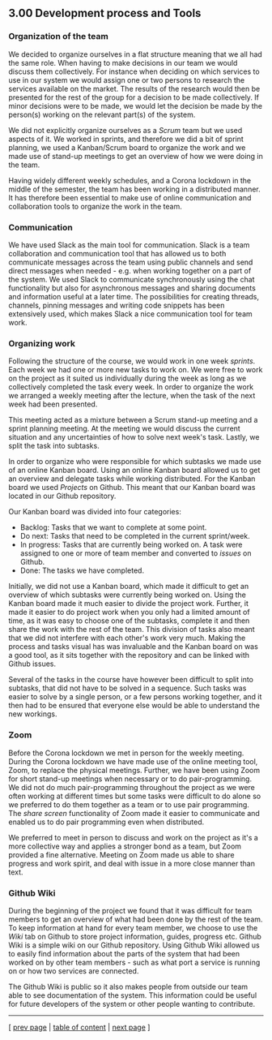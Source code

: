 ## 3.00 Development process and Tools

<!-- Presentation of tools (Zoom, Slack, Github projects/issues)
Måske noget i stil med: 
"We have been using the following tools in our development process...
We assume the reader knows these tools. Otherwise information can be found here..."
Eller fremlægger vi dem fint nu? -->

### Organization of the team
<!-- Kunne denne del ikke flyttes til toppen af 3.03? Det står lidt alene her, men der er måske okay -->
We decided to organize ourselves in a flat structure meaning that we all had the same role. When having to make decisions in our team we would discuss them collectively. For instance when deciding on which services to use in our system we would assign one or two persons to research the services available on the market. The results of the research would then be presented for the rest of the group for a decision to be made collectively. If minor decisions were to be made, we would let the decision be made by the person(s) working on the relevant part(s) of the system. 

We did not explicitly organize ourselves as a *Scrum* team but we used aspects of it. We worked in sprints, and therefore we did a bit of sprint planning, we used a Kanban/Scrum board to organize the work and we made use of stand-up meetings to get an overview of how we were doing in the team. 

Having widely different weekly schedules, and a Corona lockdown in the middle of the semester, the team has been working in a distributed manner. It has therefore been essential to make use of online communication and collaboration tools to organize the work in the team.

### Communication
We have used Slack as the main tool for communication. Slack is a team collaboration and communication tool that has allowed us to both communicate messages across the team using public channels and send direct messages when needed - e.g. when working together on a part of the system. We used Slack to communicate synchronously using the chat functionality but also for asynchronous messages and sharing documents and information useful at a later time. The possibilities for creating threads, channels, pinning messages and writing code snippets has been extensively used, which makes Slack a nice communication tool for team work.

### Organizing work
Following the structure of the course, we would work in one week *sprints*. Each week we had one or more new tasks to work on. We were free to work on the project as it suited us individually during the week as long as we collectively completed the task every week. In order to organize the work we arranged a weekly meeting after the lecture, when the task of the next week had been presented. 

This meeting acted as a mixture between a Scrum stand-up meeting and a sprint planning meeting. At the meeting we would discuss the current situation and any uncertainties of how to solve next week's task. Lastly, we split the task into subtasks. 

In order to organize who were responsible for which subtasks we made use of an online Kanban board. Using an online Kanban board allowed us to get an overview and delegate tasks while working distributed. For the Kanban board we used *Projects* on Github. This meant that our Kanban board was located in our Github repository.

Our Kanban board was divided into four categories:
- Backlog: Tasks that we want to complete at some point.
- Do next: Tasks that need to be completed in the current sprint/week.
- In progress: Tasks that are currently being worked on. A task were assigned to one or more of team member and converted to *issues* on Github.
- Done: The tasks we have completed.

Initially, we did not use a Kanban board, which made it difficult to get an overview of which subtasks were currently being worked on. Using the Kanban board made it much easier to divide the project work. Further, it made it easier to do project work when you only had a limited amount of time, as it was easy to choose one of the subtasks, complete it and then share the work with the rest of the team. This division of tasks also meant that we did not interfere with each other's work very much. Making the process and tasks visual has was invaluable and the Kanban board on was a good tool, as it sits together with the repository and can be linked with Github issues.

Several of the tasks in the course have however been difficult to split into subtasks, that did not have to be solved in a sequence. Such tasks was easier to solve by a single person, or a few persons working together, and it then had to be ensured that everyone else would be able to understand the new workings.

### Zoom
Before the Corona lockdown we met in person for the weekly meeting. During the Corona lockdown we have made use of the online meeting tool, Zoom, to replace the physical meetings. Further, we have been using Zoom for short stand-up meetings when necessary or to do pair-programming. We did not do much pair-programming throughout the project as we were often working at different times but some tasks were difficult to do alone so we preferred to do them together as a team or to use pair programming. The *share screen* functionality of Zoom made it easier to communicate and enabled us to do pair programming even when distributed. 

We preferred to meet in person to discuss and work on the project as it's a more collective way and applies a stronger bond as a team, but Zoom provided a fine alternative. Meeting on Zoom made us able to share progress and work spirit, and deal with issue in a more close manner than text. 

### Github Wiki
During the beginning of the project we found that it was difficult for team members to get an overview of what had been done by the rest of the team. To keep information at hand for every team member, we choose to use the *Wiki* tab on Github to store project information, guides, progress etc. Github Wiki is a simple wiki on our Github repository. Using Github Wiki allowed us to easily find information about the parts of the system that had been worked on by other team members - such as what port a service is running on or how two services are connected.

The Github Wiki is public so it also makes people from outside our team able to see documentation of the system. This information could be useful for future developers of the system or other people wanting to contribute.

---
[ [prev page](../chapters/400.md) | [table of content](../table_of_content.md) | [next page](../chapters/301_repo_and_branch_strategy.md) ]
